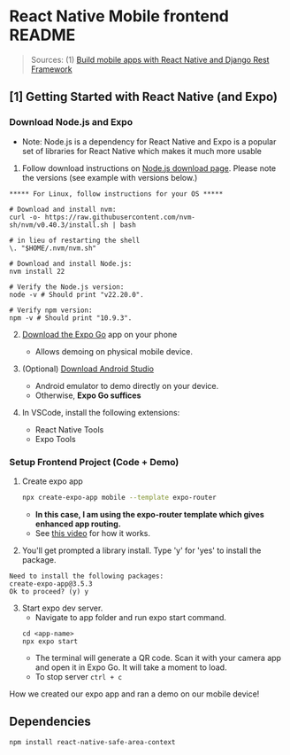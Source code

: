 # React Native Mobile frontend README

> Sources: 
> (1) [Build mobile apps with React Native and Django Rest Framework](https://youtu.be/Jyj-50T4MqQ?si=nNqsdS9Q8b7dnFh5)

## [1] Getting Started with React Native (and Expo)

### Download Node.js and Expo
* Note: Node.js is a dependency for React Native and Expo is a popular set of libraries for React Native which makes it much more usable

1. Follow download instructions on [Node.js download page](https://nodejs.org/en/download). Please note the versions (see example with versions below.) 

```
***** For Linux, follow instructions for your OS *****

# Download and install nvm:
curl -o- https://raw.githubusercontent.com/nvm-sh/nvm/v0.40.3/install.sh | bash

# in lieu of restarting the shell
\. "$HOME/.nvm/nvm.sh"

# Download and install Node.js:
nvm install 22

# Verify the Node.js version:
node -v # Should print "v22.20.0".

# Verify npm version:
npm -v # Should print "10.9.3".
```

2. [Download the Expo Go](https://expo.dev/go) app on your phone
    * Allows demoing on physical mobile device. 

3. (Optional) [Download Android Studio](https://developer.android.com/studio/install)
    * Android emulator to demo directly on your device. 
    * Otherwise, __Expo Go suffices__

4. In VSCode, install the following extensions:
    * React Native Tools
    * Expo Tools

### Setup Frontend Project (Code + Demo)
1. Create expo app
    ```bash
    npx create-expo-app mobile --template expo-router
    ```
    * __In this case, I am using the expo-router template which gives enhanced app routing.__
    * See [this video](https://www.youtube.com/watch?v=Z20nUdAUGmM) for how it works.

2. You'll get prompted a library install. Type 'y' for 'yes' to install the package.
```
Need to install the following packages:
create-expo-app@3.5.3
Ok to proceed? (y) y
```

3. Start expo dev server. 
    * Navigate to app folder and run expo start command.
    ```
    cd <app-name>
    npx expo start
    ```
    * The terminal will generate a QR code. Scan it with your camera app and open it in Expo Go. It will take a moment to load.
    * To stop server ```ctrl + c```


How we created our expo app and ran a demo on our mobile device!





## Dependencies
```
npm install react-native-safe-area-context

```